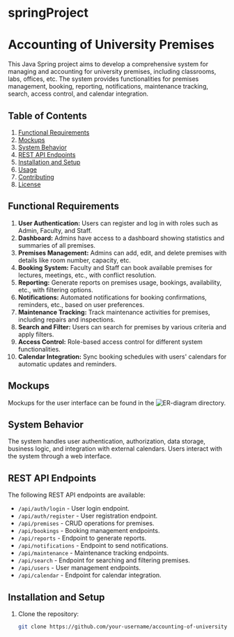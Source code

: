 # springProject
# Accounting of University Premises

This Java Spring project aims to develop a comprehensive system for managing and accounting for university premises, including classrooms, labs, offices, etc. The system provides functionalities for premises management, booking, reporting, notifications, maintenance tracking, search, access control, and calendar integration.

## Table of Contents
1. [Functional Requirements](#functional-requirements)
2. [Mockups](#mockups)
3. [System Behavior](#system-behavior)
4. [REST API Endpoints](#rest-api-endpoints)
5. [Installation and Setup](#installation-and-setup)
6. [Usage](#usage)
7. [Contributing](#contributing)
8. [License](#license)

## Functional Requirements

1. **User Authentication:** Users can register and log in with roles such as Admin, Faculty, and Staff.
2. **Dashboard:** Admins have access to a dashboard showing statistics and summaries of all premises.
3. **Premises Management:** Admins can add, edit, and delete premises with details like room number, capacity, etc.
4. **Booking System:** Faculty and Staff can book available premises for lectures, meetings, etc., with conflict resolution.
5. **Reporting:** Generate reports on premises usage, bookings, availability, etc., with filtering options.
6. **Notifications:** Automated notifications for booking confirmations, reminders, etc., based on user preferences.
7. **Maintenance Tracking:** Track maintenance activities for premises, including repairs and inspections.
8. **Search and Filter:** Users can search for premises by various criteria and apply filters.
9. **Access Control:** Role-based access control for different system functionalities.
10. **Calendar Integration:** Sync booking schedules with users' calendars for automatic updates and reminders.

## Mockups

Mockups for the user interface can be found in the ![ER-diagram](https://drawsql.app/teams/pnu-7/diagrams/kursova) directory.

## System Behavior

The system handles user authentication, authorization, data storage, business logic, and integration with external calendars. Users interact with the system through a web interface.

## REST API Endpoints

The following REST API endpoints are available:
- `/api/auth/login` - User login endpoint.
- `/api/auth/register` - User registration endpoint.
- `/api/premises` - CRUD operations for premises.
- `/api/bookings` - Booking management endpoints.
- `/api/reports` - Endpoint to generate reports.
- `/api/notifications` - Endpoint to send notifications.
- `/api/maintenance` - Maintenance tracking endpoints.
- `/api/search` - Endpoint for searching and filtering premises.
- `/api/users` - User management endpoints.
- `/api/calendar` - Endpoint for calendar integration.

## Installation and Setup

1. Clone the repository:
   ```bash
   git clone https://github.com/your-username/accounting-of-university-premises.git
